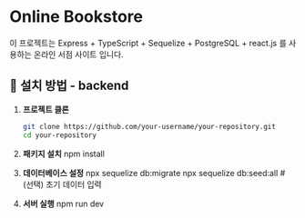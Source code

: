 # Online Bookstore

이 프로젝트는 Express + TypeScript + Sequelize + PostgreSQL +  react.js 를 사용하는 온라인 서점 사이트 입니다.

## 📌 설치 방법 - backend

1. **프로젝트 클론**
   ```sh
   git clone https://github.com/your-username/your-repository.git
   cd your-repository

2. **패키지 설치**
   npm install

3. **데이터베이스 설정**
   npx sequelize db:migrate
   npx sequelize db:seed:all  # (선택) 초기 데이터 입력
   
4. **서버 실행**
   npm run dev

